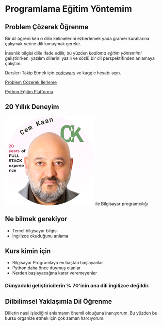 
# Programlama Eğitim Yöntemim

## Problem Çözerek Öğrenme

Bir dil öğrenirken o dilin kelimelerini ezberlemek yada gramer kurallarına çalışmak  yerine dili konuşmak gerekir.

İnsanlık bilgisi dille ifade edilir, bu yüzden _kodlama eğitim yöntemimi_ geliştirirken; yazılım dillerini yazılı ve sözlü bir dil perspektifinden anlamaya çalıştım.

Dersleri Takip Etmek için [codewars](www.codewars.com/r/VHz6ew) ve kaggle hesabı açın.

[Problem Çözerek İlerleme](www.codewars.com/r/VHz6ew)

[Python Eğitim Platformu](https://www.kaggle.com/learn)

## 20 Yıllık Deneyim

![Cem Kaan](./profile.png) ile Bilgisayar programcılığı

## Ne bilmek gerekiyor

* Temel bilgisayar bilgisi
* İngilizce okuduğunu anlama

## Kurs kimin için

* Bilgisayar Programlaya en baştan başlayanlar
* Python daha önce duymuş olanlar
* Nerden başlayacağına karar veremeyenler

### Dünyadaki geliştiricilerin % 70'inin ana dili ingilizce değildir.

## Dilbilimsel Yaklaşımla Dil Öğrenme

Dillerin nasıl işlediğini anlamanın önemli olduğuna inanıyorum. Bu yüzden bu kursu organize etmek için çok zaman harcıyorum.
